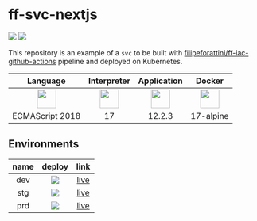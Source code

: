 # ff-svc-nextjs
 ![](https://github.com/filipeforattini/ff-svc-nextjs/actions/workflows/pipeline.yml/badge.svg) ![](https://img.shields.io/badge/%20%20%F0%9F%93%A6%F0%9F%9A%80-semantic--release-e10079.svg)

This repository is an example of a `svc` to be built with [filipeforattini/ff-iac-github-actions](https://github.com/filipeforattini/ff-iac-github-actions) pipeline and deployed on Kubernetes.

| Language | Interpreter | Application | Docker |
|:---:|:---:|:---:|:---:|
| <img src="https://raw.githubusercontent.com/simple-icons/simple-icons/develop/icons/javascript.svg" height="38"> | <img src="https://raw.githubusercontent.com/simple-icons/simple-icons/develop/icons/nodedotjs.svg" height="38"> | <img src="https://raw.githubusercontent.com/simple-icons/simple-icons/develop/icons/nextdotjs.svg" height="38"> | <img src="https://raw.githubusercontent.com/simple-icons/simple-icons/develop/icons/nodedotjs.svg" height="38"> |
| ECMAScript 2018	| 17 | 12.2.3 | 17-alpine |

## Environments

| name | deploy | link |
|:---:|:---:|:---:|
| dev | ![](https://img.shields.io/github/deployments/filipeforattini/ff-svc-nextjs/dev?label=deploy) | [live](https://ff-app-nextjs.dev.forattini.app/) |
| stg | ![](https://img.shields.io/github/deployments/filipeforattini/ff-svc-nextjs/stg?label=deploy) | [live](https://ff-app-nextjs.stg.forattini.app/) |
| prd | ![](https://img.shields.io/github/deployments/filipeforattini/ff-svc-nextjs/prd?label=deploy) | [live](https://ff-app-nextjs.prd.forattini.app/) |


